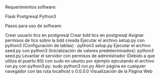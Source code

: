 Requerimientos software:

Flask
Postgresql
Python3

Pasos para uso de software:

Crear usuario tics en postgresql
Crear bdd tics en postgresql
Asignar permisos de tics sobre la bdd creada
Ejecutar el archivo setup.py con python3 (Configuración de tablas) :
 python3 setup.py
Ejecutar el archivo seed.py con python3 (Inicialización de valores predeterminados):
 python3 seed.py
Levantar el servidor con permisos de administrador (Debido a que utiliza el puerto 80) con sudo en ubuntu por ejemplo ejecutando el archivo run.py con python3.py:
 sudo python3 run.py
Abrir página en cualquier navegador con las ruta localhost o 0.0.0.0
Visualización de la Página Web
